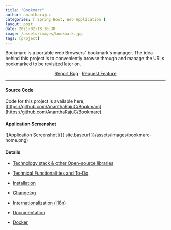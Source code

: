 ```yaml
---
title: "Bookmarc"
author: anantharajuc
categories: [ Spring Boot, Web Application ]
layout: post
date: 2021-02-18 10:30
image: /assets/images/bookmark.jpg
tags: [project]
---
```


Bookmarc is a portable web Browsers' bookmark's manager. The idea behind this project is to conveniently browse through and manage the URLs bookmarked to be revisited later on.

<p align="center">
	<a href="https://github.com/AnanthaRajuC/Bookmarc/issues">Report Bug</a>
	·
	<a href="https://github.com/AnanthaRajuC/Bookmarc/issues">Request Feature</a>
</p>

---

#### Source Code

Code for this project is available here, [https://github.com/AnanthaRajuC/Bookmarc](https://github.com/AnanthaRajuC/Bookmarc).

#### Application Screenshot  

![Application Screenshot]({{ site.baseurl }}/assets/images/bookmarc-home.png)  

#### Details

- [Technology stack & other Open-source libraries](https://github.com/AnanthaRajuC/Bookmarc/blob/main/documents/TECHNOLOGY_STACK.MD) 
   
- [Technical Functionalities and To-Do](https://github.com/AnanthaRajuC/Bookmarc/blob/main/documents/TECHNICAL_FUNCTIONALITIES.md)    

- [Installation](https://github.com/AnanthaRajuC/Bookmarc/blob/main/documents/INSTALLATION.MD)    

- [Changelog](https://github.com/AnanthaRajuC/Bookmarc/blob/main/documents/CHANGELOG.md)   

- [Internationalization (i18n)](https://github.com/AnanthaRajuC/Bookmarc/blob/main/documents/INTERNATIONALIZATION.MD) 

- [Documentation](https://github.com/AnanthaRajuC/Bookmarc/blob/main/documents/DOCUMENTATION.MD) 

- [Docker](https://github.com/AnanthaRajuC/Bookmarc/blob/main/documents/DOCKER.md)   








